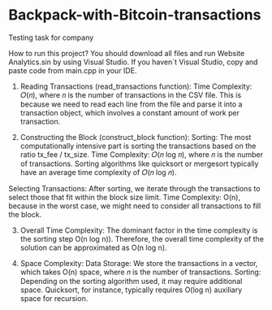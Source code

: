 # Backpack-with-Bitcoin-transactions
Testing task for company

How to run this project? You should download all files and run Website Analytics.sin by using Visual Studio. If you haven`t Visual Studio, copy and paste code from main.cpp in your IDE.

1. Reading Transactions (read_transactions function):
Time Complexity: 𝑂(𝑛), where 𝑛 is the number of transactions in the CSV file. This is because we need to read each line from the file and parse it into a transaction object, which involves a constant amount of work per transaction.

2. Constructing the Block (construct_block function):
Sorting: The most computationally intensive part is sorting the transactions based on the ratio tx_fee / tx_size.
Time Complexity: 𝑂(𝑛 log 𝑛), where 𝑛 is the number of transactions. Sorting algorithms like quicksort or mergesort typically have an average time complexity of 𝑂(𝑛 log 𝑛).

Selecting Transactions: After sorting, we iterate through the transactions to select those that fit within the block size limit.
Time Complexity: O(n), because in the worst case, we might need to consider all transactions to fill the block.

3. Overall Time Complexity:
The dominant factor in the time complexity is the sorting step O(n log n)).
Therefore, the overall time complexity of the solution can be approximated as O(n log n).

4. Space Complexity:
Data Storage: We store the transactions in a vector, which takes O(n) space, where 𝑛 is the number of transactions.
Sorting: Depending on the sorting algorithm used, it may require additional space. Quicksort, for instance, typically requires O(log n) auxiliary space for recursion.
